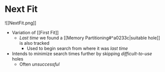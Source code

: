 # Next Fit

![[NextFit.png]]

- Variation of [[First Fit]]
	- *Last time* we found a [[Memory Partitioning#^a0233c|suitable hole]] is also tracked
		- Used to begin search from where it was *last time*
- Intends to minimize search times further by skipping *difficult-to-use* holes
	- Often *unsuccessful*